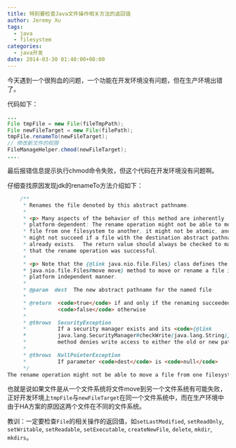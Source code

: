 ```yaml
---
title: 特别要检查Java文件操作相关方法的返回值
author: Jeremy Xu
tags:
  - java
  - filesystem
categories:
  - java开发
date: 2014-03-30 01:40:00+08:00
---
```


今天遇到一个很狗血的问题，一个功能在开发环境没有问题，但在生产环境出错了。

代码如下：

```java
...
File tmpFile = new File(fileTmpPath);
File newFileTarget = new File(filePath);
tmpFile.renameTo(newFileTarget);
// 修改新文件的权限
FileManageHelper.chmod(newFileTarget);
....
```

最后报错信息提示执行chmod命令失败，但这个代码在开发环境没有问题啊。

仔细查找原因发现jdk的renameTo方法介绍如下：

```java
    /**
     * Renames the file denoted by this abstract pathname.
     *
     * <p> Many aspects of the behavior of this method are inherently
     * platform-dependent: The rename operation might not be able to move a
     * file from one filesystem to another, it might not be atomic, and it
     * might not succeed if a file with the destination abstract pathname
     * already exists.  The return value should always be checked to make sure
     * that the rename operation was successful.
     *
     * <p> Note that the {@link java.nio.file.Files} class defines the {@link
     * java.nio.file.Files#move move} method to move or rename a file in a
     * platform independent manner.
     *
     * @param  dest  The new abstract pathname for the named file
     *
     * @return  <code>true</code> if and only if the renaming succeeded;
     *          <code>false</code> otherwise
     *
     * @throws  SecurityException
     *          If a security manager exists and its <code>{@link
     *          java.lang.SecurityManager#checkWrite(java.lang.String)}</code>
     *          method denies write access to either the old or new pathnames
     *
     * @throws  NullPointerException
     *          If parameter <code>dest</code> is <code>null</code>
     */
The rename operation might not be able to move a file from one filesystem to another
```

也就是说如果文件是从一个文件系统将文件move到另一个文件系统有可能失败，正好开发环境上`tmpFile`与`newFileTarget`在同一个文件系统中，而在生产环境中由于HA方案的原因这两个文件在不同的文件系统。

教训：一定要检查`File`的相关操作的返回值，如`setLastModified`, `setReadOnly`, `setWritable`, `setReadable`, `setExecutable`, `createNewFile`, `delete`, `mkdir`, `mkdirs`。
